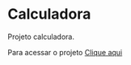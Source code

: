 # Calculadora
Projeto calculadora.

<p>Para acessar o projeto <a href="https://vitu2.github.io/Calculadora/">Clique aqui</a></p>
